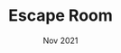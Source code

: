 ---
slug: escaperoom
title: "Escape Room"
description: >
  During my college internship, I worked on a Multiplayer Mobile Escape Room project. My primary role as a Unity Developer was to develop the client-side multiplayer architecture using REST APIs and sockets, as well as to design and implement the game's UI. Disclaimer: Due to an agreement, I am unable to share images of the project at the time of writing this.
stack:
  - Unity
  - C#
  - REST-API
  - SOCKET IO
  - GIT
links: []
img: "escaperoom.jpg"
date: "Nov 2021"
order: 3
draft: true
---
